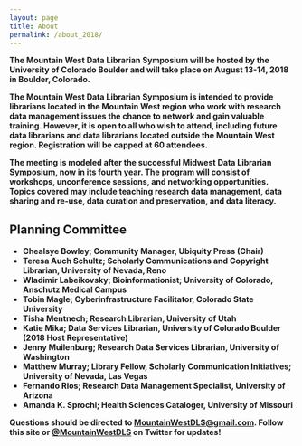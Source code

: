```yaml
---
layout: page
title: About
permalink: /about_2018/
---
```


**The Mountain West Data Librarian Symposium will be hosted by the University of Colorado Boulder and will take place on August 13-14, 2018 in Boulder, Colorado.**

**The Mountain West Data Librarian Symposium is intended to provide librarians located in the Mountain West region who work with research data management issues the chance to network and gain valuable training. However, it is open to all who wish to attend, including future data librarians and data librarians located outside the Mountain West region. Registration will be capped at 60 attendees.**

**The meeting is modeled after the successful Midwest Data Librarian Symposium, now in its fourth year. The program will consist of workshops, unconference sessions, and networking opportunities. Topics covered may include teaching research data management, data sharing and re-use, data curation and preservation, and data literacy.**

## Planning Committee

- **Chealsye Bowley; Community Manager, Ubiquity Press (Chair)**
- **Teresa Auch Schultz; Scholarly Communications and Copyright Librarian, University of Nevada, Reno**
- **Wladimir Labeikovsky; Bioinformationist; University of Colorado, Anschutz Medical Campus**
- **Tobin Magle; Cyberinfrastructure Facilitator, Colorado State University**
- **Tisha Mentnech; Research Librarian, University of Utah**
- **Katie Mika; Data Services Librarian, University of Colorado Boulder (2018 Host Representative)**
- **Jenny Muilenburg; Research Data Services Librarian, University of Washington**
- **Matthew Murray; Library Fellow, Scholarly Communication Initiatives; University of Nevada, Las Vegas**
- **Fernando Rios; Research Data Management Specialist, University of Arizona**
- **Amanda K. Sprochi; Health Sciences Cataloger, University of Missouri**

**Questions should be directed to MountainWestDLS@gmail.com. Follow this site or [@MountainWestDLS](https://twitter.com/@MountainWestDLS) on Twitter for updates!**
